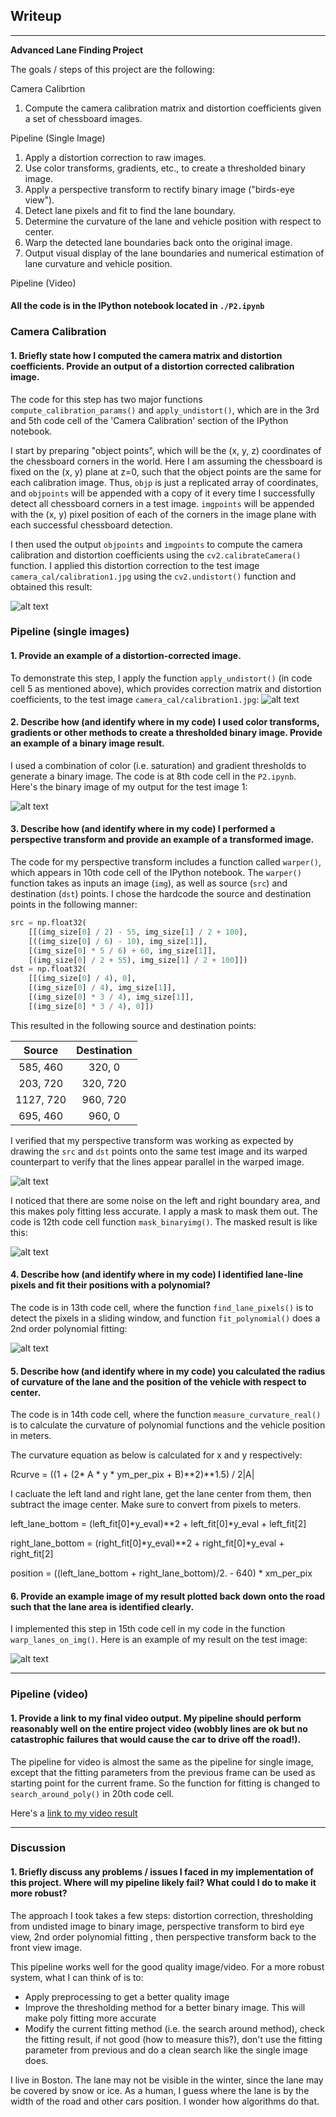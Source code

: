 ## Writeup 

---

**Advanced Lane Finding Project**

The goals / steps of this project are the following:

Camera Calibrtion
1. Compute the camera calibration matrix and distortion coefficients given a set of chessboard images.

Pipeline (Single Image)
1. Apply a distortion correction to raw images.
2. Use color transforms, gradients, etc., to create a thresholded binary image.
3. Apply a perspective transform to rectify binary image ("birds-eye view").
4. Detect lane pixels and fit to find the lane boundary.
5. Determine the curvature of the lane and vehicle position with respect to center.
6. Warp the detected lane boundaries back onto the original image.
7. Output visual display of the lane boundaries and numerical estimation of lane curvature and vehicle position.

Pipeline (Video)

[//]: # (Image References)

[image1]: ./output_images/calibration1_undistort.png "Undistorted"
[image2]: ./test_images/test1.jpg "Road Transformed"
[image3]: ./output_images/test1_binary.png "Binary Example"
[image4]: ./output_images/test1_warped.png "Warp Example"
[image5]: ./output_images/test1_masked_warped.png "Masked Warp Example"
[image6]: ./output_images/test1_lane.png "Fit Visual"
[image7]: ./output_images/test1_final_img.png "Output"
[video1]: ./output_videos/project_video.mp4 "Video"

#### All the code is in the IPython notebook located in `./P2.ipynb`


### Camera Calibration

#### 1. Briefly state how I computed the camera matrix and distortion coefficients. Provide an output of a distortion corrected calibration image.

The code for this step has two major functions `compute_calibration_params()` and `apply_undistort()`, which are in the 3rd and 5th code cell of the 'Camera Calibration' section of the IPython notebook. 

I start by preparing "object points", which will be the (x, y, z) coordinates of the chessboard corners in the world. Here I am assuming the chessboard is fixed on the (x, y) plane at z=0, such that the object points are the same for each calibration image.  Thus, `objp` is just a replicated array of coordinates, and `objpoints` will be appended with a copy of it every time I successfully detect all chessboard corners in a test image.  `imgpoints` will be appended with the (x, y) pixel position of each of the corners in the image plane with each successful chessboard detection.  

I then used the output `objpoints` and `imgpoints` to compute the camera calibration and distortion coefficients using the `cv2.calibrateCamera()` function.  I applied this distortion correction to the test image `camera_cal/calibration1.jpg` using the `cv2.undistort()` function and obtained this result: 

![alt text][image1]

### Pipeline (single images)

#### 1. Provide an example of a distortion-corrected image.

To demonstrate this step, I apply the function `apply_undistort()` (in code cell 5 as mentioned above), which provides correction matrix and distortion coefficients, to the test image `camera_cal/calibration1.jpg`:
![alt text][image2]

#### 2. Describe how (and identify where in my code) I used color transforms, gradients or other methods to create a thresholded binary image.  Provide an example of a binary image result.

I used a combination of color (i.e. saturation) and gradient thresholds to generate a binary image. The code is at 8th code cell in the `P2.ipynb`.  Here's the binary image of my output for the test image 1:

![alt text][image3]

#### 3. Describe how (and identify where in my code) I performed a perspective transform and provide an example of a transformed image.

The code for my perspective transform includes a function called `warper()`, which appears in 10th code cell of the IPython notebook.  The `warper()` function takes as inputs an image (`img`), as well as source (`src`) and destination (`dst`) points.  I chose the hardcode the source and destination points in the following manner:

```python
src = np.float32(
    [[(img_size[0] / 2) - 55, img_size[1] / 2 + 100],
    [((img_size[0] / 6) - 10), img_size[1]],
    [(img_size[0] * 5 / 6) + 60, img_size[1]],
    [(img_size[0] / 2 + 55), img_size[1] / 2 + 100]])
dst = np.float32(
    [[(img_size[0] / 4), 0],
    [(img_size[0] / 4), img_size[1]],
    [(img_size[0] * 3 / 4), img_size[1]],
    [(img_size[0] * 3 / 4), 0]])
```

This resulted in the following source and destination points:

| Source        | Destination   | 
|:-------------:|:-------------:| 
| 585, 460      | 320, 0        | 
| 203, 720      | 320, 720      |
| 1127, 720     | 960, 720      |
| 695, 460      | 960, 0        |

I verified that my perspective transform was working as expected by drawing the `src` and `dst` points onto the same test image and its warped counterpart to verify that the lines appear parallel in the warped image.

![alt text][image4]

I noticed that there are some noise on the left and right boundary area, and this makes poly fitting less accurate. I apply a mask to mask them out. The code is 12th code cell function `mask_binaryimg()`. The masked result is like this:

![alt text][image5]

#### 4. Describe how (and identify where in my code) I identified lane-line pixels and fit their positions with a polynomial?

The code is in 13th code cell, where the function `find_lane_pixels()` is to detect the pixels in a sliding window, and function `fit_polynomial()` does a 2nd order polynomial fitting:

![alt text][image6]

#### 5. Describe how (and identify where in my code) you calculated the radius of curvature of the lane and the position of the vehicle with respect to center.

The code is in 14th code cell, where the function `measure_curvature_real()` is to calculate the curvature of polynomial functions and the vehicle position in meters.

The curvature equation as below is calculated for x and y respectively:

Rcurve = ((1 + (2* A * y * ym_per_pix + B)**2)**1.5) / 2|A|

I cacluate the left land and right lane, get the lane center from them, then subtract the image center. Make sure to convert from pixels to meters.

left_lane_bottom = (left_fit[0]*y_eval)**2 + left_fit[0]*y_eval + left_fit[2]

right_lane_bottom = (right_fit[0]*y_eval)**2 + right_fit[0]*y_eval + right_fit[2]

position = ((left_lane_bottom + right_lane_bottom)/2. - 640) * xm_per_pix

#### 6. Provide an example image of my result plotted back down onto the road such that the lane area is identified clearly.

I implemented this step in 15th code cell in my code in the function `warp_lanes_on_img()`.  Here is an example of my result on the test image:

![alt text][image7]

---

### Pipeline (video)

#### 1. Provide a link to my final video output.  My pipeline should perform reasonably well on the entire project video (wobbly lines are ok but no catastrophic failures that would cause the car to drive off the road!).

The pipeline for video is almost the same as the pipeline for single image, except that the fitting parameters from the previous frame can be used as starting point for the current frame. So the function for fitting is changed to `search_around_poly()` in 20th code cell.

Here's a [link to my video result](./output_videos/project_video.mp4)

---

### Discussion

#### 1. Briefly discuss any problems / issues I faced in my implementation of this project.  Where will my pipeline likely fail?  What could I do to make it more robust?

The approach I took takes a few steps: distortion correction, thresholding from undisted image to binary image, perspective transform to bird eye view, 2nd order polynomial fitting , then perspective transform back to the front view image.

This pipeline works well for the good quality image/video. For a more robust system, what I can think of is to:

* Apply preprocessing to get a better quality image
* Improve the thresholding method for a better binary image. This will make poly fitting more accurate
* Modify the current fitting method (i.e. the search around method), check the fitting result, if not good (how to measure this?), don't use the fitting parameter from previous and do a clean search like the single image does.

I live in Boston. The lane may not be visible in the winter, since the lane may be covered by snow or ice. As a human, I guess where the lane is by the width of the road and other cars position. I wonder how algorithms do that.
